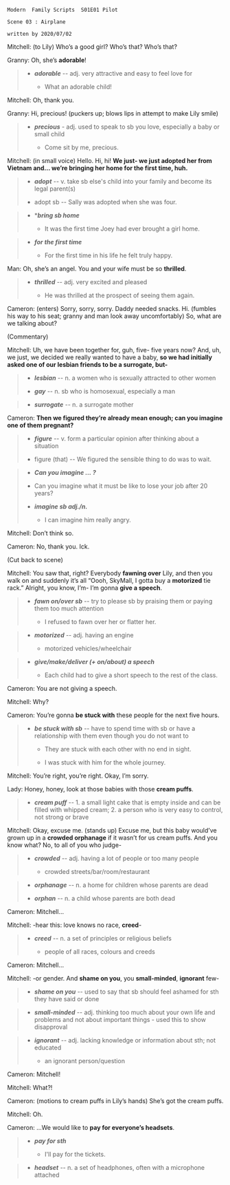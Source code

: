 ```
Modern  Family Scripts  S01E01 Pilot    

Scene 03 : Airplane

written by 2020/07/02 
```

Mitchell: (to Lily) Who’s a good girl? Who’s that? Who’s that?

Granny: Oh, she’s **adorable**!

> * ***adorable*** -- adj. very attractive and easy to feel love for
>
>    * What an adorable child!

Mitchell: Oh, thank you.

Granny: Hi, precious! (puckers up; blows lips in attempt to make Lily smile)

> * ***precious*** - adj. used to speak to sb you love, especially a baby or small child
>
>    * Come sit by me, precious.

Mitchell: (in small voice) Hello. Hi, hi! **We just- we just adopted her from Vietnam and… we’re bringing her home for the first time, huh.**

> * ***adopt*** -- v. take sb else's child into your family and become its legal parent(s)
>    
> * adopt sb -- Sally was adopted when she was four.

> * ****bring sb home***
>
>    * It was the first time Joey had ever brought a girl home.

> * ***for the first time***
>
>    * For the first time in his life he felt truly happy.

Man: Oh, she’s an angel. You and your wife must be so **thrilled**.

> * ***thrilled*** -- adj. very excited and pleased
>    
>    * He was thrilled at the prospect of seeing them again.

Cameron: (enters) Sorry, sorry, sorry. Daddy needed snacks. Hi. (fumbles his way to his seat; granny and man look away uncomfortably) So, what are we talking about?

(Commentary)

Mitchell: Uh, we have been together for, guh, five- five years now? And, uh, we just, we decided we really wanted to have a baby, **so we had initially asked one of our lesbian friends to be a surrogate, but-**

> * ***lesbian*** -- n. a women who is sexually attracted to other women
>
> * ***gay*** -- n. sb who is homosexual, especially a man

> * ***surrogate*** -- n. a surrogate mother

Cameron: **Then we figured they’re already mean enough; can you imagine one of them pregnant?**

> * ***figure*** -- v. form a particular opinion after thinking about a situation
>
> * figure (that) -- We figured the sensible thing to do was to wait.

> * ***Can you imagine ... ?***
>
> * Can you imagine what it must be like to lose your job after 20 years?
>
> * ***imagine sb adj./n.***
>
>    * I can imagine him really angry.

Mitchell: Don’t think so.

Cameron: No, thank you. Ick.

(Cut back to scene)

Mitchell: You saw that, right? Everybody **fawning over** Lily, and then you walk on and suddenly it’s all “Oooh, SkyMall, I gotta buy a **motorized** tie rack.” Alright, you know, I’m- I’m gonna **give a speech**.

> * ***fawn on/over sb*** -- try to please sb by praising them or paying them too much attention
>
>    * I refused to fawn over her or flatter her.

> * ***motorized*** -- adj. having an engine
>
>    * motorized vehicles/wheelchair

> * ***give/make/deliver (+ on/about) a speech***
>
>    * Each child had to give a short speech to the rest of the class.

Cameron: You are not giving a speech.

Mitchell: Why?

Cameron: You’re gonna **be stuck with** these people for the next five hours.

> * ***be stuck with sb*** -- have to spend time with sb or have a relationship with them even though you do not want to
>
>    * They are stuck with each other with no end in sight.
>
>    * I was stuck with him for the whole journey.

Mitchell: You’re right, you’re right. Okay, I’m sorry.

Lady: Honey, honey, look at those babies with those **cream puffs**.

> * ***cream puff*** -- 1. a small light cake that is empty inside and can be filled with whipped cream; 2. a person who is very easy to control, not strong or brave

Mitchell: Okay, excuse me. (stands up) Excuse me, but this baby would’ve grown up in a **crowded orphanage** if it wasn’t for us cream puffs. And you know what? No, to all of you who judge-

> * ***crowded*** -- adj. having a lot of people or too many people
>
>    * crowded streets/bar/room/restaurant

> * ***orphanage*** -- n. a home for children whose parents are dead
>
> * ***orphan*** -- n. a child whose parents are both dead

Cameron: Mitchell…

Mitchell: -hear this: love knows no race, **creed**-

> * ***creed*** -- n. a set of principles or religious beliefs
>
>    * people of all races, colours and creeds

Cameron: Mitchell…

Mitchell: -or gender. And **shame on you**, you **small-minded**, **ignorant** few-

> * ***shame on you*** -- used to say that sb should feel ashamed for sth they have said or done

> * ***small-minded*** -- adj. thinking too much about your own life and problems and not about important things - used this to show disapproval

> * ***ignorant*** -- adj. lacking knowledge or information about sth; not educated
>
>    * an ignorant person/question 

Cameron: Mitchell!

Mitchell: What?!

Cameron: (motions to cream puffs in Lily’s hands) She’s got the cream puffs.

Mitchell: Oh. 

Cameron: …We would like to **pay for everyone’s headsets**.

> * ***pay for sth***
>
>    * I'll pay for the tickets.

> * ***headset*** -- n. a set of headphones, often with a microphone attached
